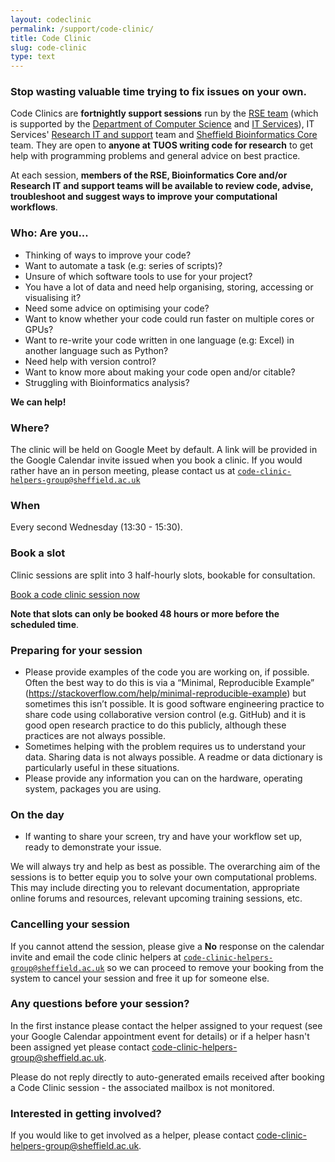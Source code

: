 ```yaml
---
layout: codeclinic
permalink: /support/code-clinic/
title: Code Clinic
slug: code-clinic
type: text
---
```


### Stop wasting valuable time trying to fix issues on your own.

Code Clinics are **fortnightly support sessions** run by the [RSE team](https://rse.shef.ac.uk) (which is supported by the [Department of Computer Science](https://www.sheffield.ac.uk/dcs) and [IT Services](https://www.sheffield.ac.uk/departments/it-services)), IT Services' [Research IT and support](https://www.sheffield.ac.uk/it-services/research) team and [Sheffield Bioinformatics Core](https://sbc.shef.ac.uk) team.
They are open to **anyone at TUOS writing code for research** to get help with programming problems and general advice on best practice.

At each session, **members of the RSE, Bioinformatics Core and/or Research IT and support teams will be available to review code, advise, troubleshoot and
suggest ways to improve your computational workflows**.

### Who: Are you...

  - Thinking of ways to improve your code?
  - Want to automate a task (e.g: series of scripts)?
  - Unsure of which software tools to use for your project?
  - You have a lot of data and need help organising, storing, accessing or visualising it?
  - Need some advice on optimising your code?
  - Want to know whether your code could run faster on multiple cores or GPUs?
  - Want to re-write your code written in one language (e.g: Excel) in another language such as Python?
  - Need help with version control?
  - Want to know more about making your code open and/or citable?
  - Struggling with Bioinformatics analysis?

**We can help!**

### Where?

The clinic will be held on Google Meet by default.
A link will be provided in the Google Calendar invite issued when you book a clinic.
If you would rather have an in person meeting, please contact us at [`code-clinic-helpers-group@sheffield.ac.uk`](mailto:)

### When

Every second Wednesday (13:30 - 15:30).

### Book a slot

Clinic sessions are split into 3 half-hourly slots, bookable for consultation.

<a href="https://goo.gl/forms/5MVy0jM6xQhWlpmn1" class="btn btn-primary">Book a code clinic session now</a>

**Note that slots can only be booked 48 hours or more before the scheduled time**.

### Preparing for your session

- Please provide examples of the code you are working on, if possible. Often the best way to do this is via a “Minimal, Reproducible Example” (<https://stackoverflow.com/help/minimal-reproducible-example>) but sometimes this isn’t possible. It is good software engineering practice to share code using collaborative version control (e.g. GitHub) and it is good open research practice to do this publicly, although these practices are not always possible.
- Sometimes helping with the problem requires us to understand your data. Sharing data is not always possible. A readme or data dictionary is particularly useful in these situations. 
- Please provide any information you can on the hardware, operating system, packages you are using.

### On the day

  - If wanting to share your screen, try and have your workflow set up,
    ready to demonstrate your issue.

We will always try and help as best as possible.
The overarching aim of the sessions is to better equip you to solve your own computational problems.
This may include directing you to relevant documentation, appropriate online forums and resources,
relevant upcoming training sessions, etc.

### Cancelling your session

If you cannot attend the session, please give a **No** response on the calendar invite and email the code clinic helpers at 
[`code-clinic-helpers-group@sheffield.ac.uk`](mailto:) so we can proceed to remove your booking from the system to cancel your session
and free it up for someone else.

### Any questions before your session?

In the first instance please contact the helper assigned to your request (see your Google Calendar appointment event for details)
or if a helper hasn't been assigned yet please contact <code-clinic-helpers-group@sheffield.ac.uk>.

Please do not reply directly to auto-generated emails received after booking a Code Clinic session - the associated mailbox is not monitored.

### Interested in getting involved?

If you would like to get involved as a helper, please contact <code-clinic-helpers-group@sheffield.ac.uk>.
